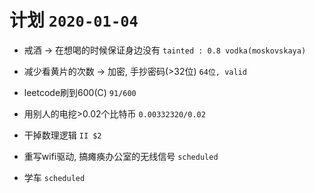 # 计划 `2020-01-04`

* 戒酒 -> 在想喝的时候保证身边没有 `tainted : 0.8 vodka(moskovskaya)`

* 减少看黄片的次数 -> 加密, 手抄密码(>32位) `64位, valid`

* leetcode刷到600(C) `91/600`

* 用别人的电挖>0.02个比特币 `0.00332320/0.02`

* 干掉数理逻辑 `II $2`

* 重写wifi驱动, 搞瘫痪办公室的无线信号 `scheduled`

* 学车 `scheduled`

